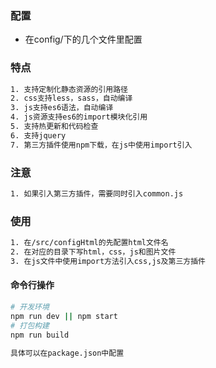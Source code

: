 ### 配置
- 在config/下的几个文件里配置

### 特点
```bash
1. 支持定制化静态资源的引用路径
2. css支持less，sass，自动编译
3. js支持es6语法，自动编译
4. js资源支持es6的import模块化引用
5. 支持热更新和代码检查
6. 支持jquery
7. 第三方插件使用npm下载，在js中使用import引入
```

### 注意
```bash
1. 如果引入第三方插件，需要同时引入common.js

```

### 使用
```bash
1. 在/src/configHtml的先配置html文件名
2. 在对应的目录下写html，css，js和图片文件
3. 在js文件中使用import方法引入css,js及第三方插件
```

#### 命令行操作
```bash
# 开发环境
npm run dev || npm start
# 打包构建
npm run build

具体可以在package.json中配置

```